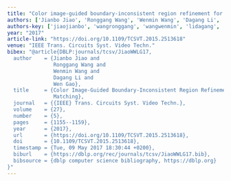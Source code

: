 ```yaml
---
title: "Color image-guided boundary-inconsistent region refinement for stereo matching"
authors: ['Jianbo Jiao', 'Ronggang Wang', 'Wenmin Wang', 'Dagang Li', 'Wen Gao 0001']
authors-key: ['jiaojianbo', 'wangronggang', 'wangwenmin', 'lidagang', 'gaowen']
year: "2017"
article-link: "https://doi.org/10.1109/TCSVT.2015.2513618"
venue: "IEEE Trans. Circuits Syst. Video Techn."
bibex: "@article{DBLP:journals/tcsv/JiaoWWLG17,
  author    = {Jianbo Jiao and
               Ronggang Wang and
               Wenmin Wang and
               Dagang Li and
               Wen Gao},
  title     = {Color Image-Guided Boundary-Inconsistent Region Refinement for Stereo
               Matching},
  journal   = {{IEEE} Trans. Circuits Syst. Video Techn.},
  volume    = {27},
  number    = {5},
  pages     = {1155--1159},
  year      = {2017},
  url       = {https://doi.org/10.1109/TCSVT.2015.2513618},
  doi       = {10.1109/TCSVT.2015.2513618},
  timestamp = {Tue, 09 May 2017 18:30:44 +0200},
  biburl    = {https://dblp.org/rec/journals/tcsv/JiaoWWLG17.bib},
  bibsource = {dblp computer science bibliography, https://dblp.org}
}"
---
```

